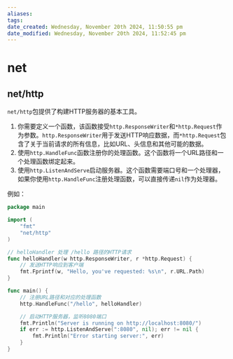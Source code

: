 ```yaml
---
aliases: 
tags: 
date_created: Wednesday, November 20th 2024, 11:50:55 pm
date_modified: Wednesday, November 20th 2024, 11:52:45 pm
---
```


# net

## net/http

`net/http`包提供了构建HTTP服务器的基本工具。

1. 你需要定义一个函数，该函数接受`http.ResponseWriter`和`*http.Request`作为参数。`http.ResponseWriter`用于发送HTTP响应数据，而`*http.Request`包含了关于当前请求的所有信息，比如URL、头信息和其他可能的数据。
2. 使用`http.HandleFunc`函数注册你的处理函数。这个函数将一个URL路径和一个处理函数绑定起来。
3. 使用`http.ListenAndServe`启动服务器。这个函数需要端口号和一个处理器，如果你使用`http.HandleFunc`注册处理函数，可以直接传递`nil`作为处理器。

例如：

```go
package main

import (
    "fmt"
    "net/http"
)

// helloHandler 处理 /hello 路径的HTTP请求
func helloHandler(w http.ResponseWriter, r *http.Request) {
    // 发送HTTP响应到客户端
    fmt.Fprintf(w, "Hello, you've requested: %s\n", r.URL.Path)
}

func main() {
    // 注册URL路径和对应的处理函数
    http.HandleFunc("/hello", helloHandler)

    // 启动HTTP服务器，监听8080端口
    fmt.Println("Server is running on http://localhost:8080/")
    if err := http.ListenAndServe(":8080", nil); err != nil {
        fmt.Println("Error starting server:", err)
    }
}
```
